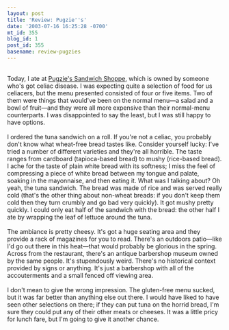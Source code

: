 ```yaml
---
layout: post
title: 'Review: Pugzie''s'
date: '2003-07-16 16:25:28 -0700'
mt_id: 355
blog_id: 1
post_id: 355
basename: review-pugzies
---
```

<br />Today, I ate at <a href="http://www.pugzies.com/">Pugzie's Sandwich Shoppe</a>, which is owned by someone who's got celiac disease. I was expecting quite a selection of food for us celiacers, but the menu presented consisted of four or five items. Two of them were things that would've been on the normal menu&#x2014;a salad and a bowl of fruit&#x2014;and they were all more expensive than their normal-menu counterparts. I was disappointed to say the least, but I was still happy to have options.<br /><br />I ordered the tuna sandwich on a roll. If you're not a celiac, you probably don't know what wheat-free bread tastes like. Consider yourself lucky: I've tried a number of different varieties and they're all horrible. The taste ranges from cardboard (tapioca-based bread) to mushy (rice-based bread). I ache for the taste of plain white bread with its softness; I miss the feel of compressing a piece of white bread between my tongue and palate, soaking in the mayonnaise, and then eating it. What was I talking about? Oh yeah, the tuna sandwich. The bread was made of rice and was served really cold (that's the other thing about non-wheat breads: if you don't keep them cold then they turn crumbly and go bad very quickly). It got mushy pretty quickly. I could only eat half of the sandwich with the bread: the other half I ate by wrapping the leaf of lettuce around the tuna.<br /><br />The ambiance is pretty cheesy. It's got a huge seating area and they provide a rack of magazines for you to read. There's an outdoors patio&#x2014;like I'd go out there in this heat&#x2014;that would probably be glorious in the spring. Across from the restaurant, there's an antique barbershop museum owned by the same people. It's stupendously weird. There's no historical context provided by signs or anything. It's just a barbershop with all of the accouterments and a small fenced off viewing area.<br /><br />I don't mean to give the wrong impression. The gluten-free menu sucked, but it was far better than anything else out there. I would have liked to have seen other selections on there; if they can put tuna on the horrid bread, I'm sure they could put any of their other meats or cheeses. It was a little pricy for lunch fare, but I'm going to give it another chance.<br /><br /><br />
